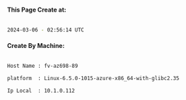 
   
#### This Page Create at:

```bash

2024-03-06 - 02:56:14 UTC

```

#### Create By Machine:

```bash

Host Name : fv-az698-89

platform  : Linux-6.5.0-1015-azure-x86_64-with-glibc2.35

Ip Local  : 10.1.0.112

```

